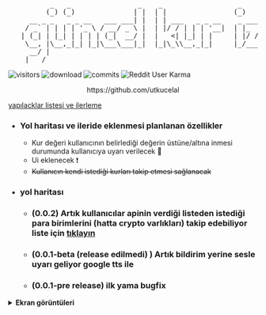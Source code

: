 <a>

<pre>
          _   _                _    _                  _     _            _      _ 
         (_) (_)              | |  | |                (_)   | |          (_)    (_)
     __ _ _   _ _ __   ___ ___| |  | | ___   _ _ __    _ ___| | ___ _   _ _  ___ _ 
    / _` | | | | '_ \ / __/ _ \ |  | |/ / | | | '__|  | |_  / |/ _ \ | | | |/ __| |
   | (_| | |_| | | | | (_|  __/ |  |   <| |_| | |     | |/ /| |  __/ |_| | | (__| |
    \__, |\__,_|_| |_|\___\___|_|  |_|\_\\__,_|_|     |_/___|_|\___|\__, |_|\___|_|
     __/ |                                                          __/ |         
    |___/                                                          |___/       
</pre>
![visitors](https://visitor-badge.laobi.icu/badge?page_id=utkucelal.guncel_kur_izleyici?style=flat-square) 
![download](https://img.shields.io/github/downloads-pre/utkucelal/guncel_kur_izleyici/latest/total?style=flat-square)
![commits](https://img.shields.io/github/last-commit/utkucelal/guncel_kur_izleyici?style=flat-square)
![Reddit User Karma](https://img.shields.io/reddit/user-karma/combined/utkucelal11?style=flat-square)
<p style="text-align: center;">https://github.com/utkucelal</p>
<a>

[yapılacklar listesi ve ilerleme](https://github.com/utkucelal/guncel_kur_izleyici/projects/1)


- ### Yol haritası ve ileride eklenmesi planlanan özellikler
  - Kur değeri kullanıcının belirlediği değerin üstüne/altına inmesi durumunda kullanıcıya uyarı verilecek 🔧
  - Ui eklenecek ❗
  - ~~Kullanıcın kendi istediği kurları takip etmesi sağlanacak~~

- ### yol haritası

  - ### (0.0.2) Artık kullanıcılar apinin verdiği listeden istediği para birimlerini (hatta crypto varlıkları) takip edebiliyor liste için [tıklayın](https://cdn.jsdelivr.net/gh/fawazahmed0/currency-api@1/latest/currencies.json)

  - ### (0.0.1-beta (release edilmedi) ) Artık bildirim yerine sesle uyarı geliyor google tts ile

  - ### (0.0.1-pre release) ilk yama bugfix

<details>
<summary><strong>Ekran görüntüleri</strong></summary> 
<img src="https://i.hizliresim.com/5agzyt6.png"/>
<img src="https://i.hizliresim.com/2f78297.png"/>
<img src="https://i.hizliresim.com/h33h7sf.png"/> 
<img src="https://i.hizliresim.com/hx6eysd.png"/> 
<img src="https://i.hizliresim.com/5ktdcb7.png"/>

